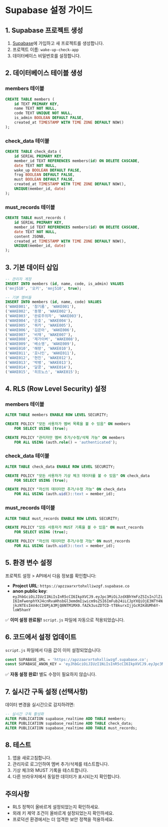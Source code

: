 # Supabase 설정 가이드

## 1. Supabase 프로젝트 생성

1. [Supabase](https://supabase.com)에 가입하고 새 프로젝트를 생성합니다.
2. 프로젝트 이름: `wake-up-check-app`
3. 데이터베이스 비밀번호를 설정합니다.

## 2. 데이터베이스 테이블 생성

### members 테이블
```sql
CREATE TABLE members (
    id TEXT PRIMARY KEY,
    name TEXT NOT NULL,
    code TEXT UNIQUE NOT NULL,
    is_admin BOOLEAN DEFAULT FALSE,
    created_at TIMESTAMP WITH TIME ZONE DEFAULT NOW()
);
```

### check_data 테이블
```sql
CREATE TABLE check_data (
    id SERIAL PRIMARY KEY,
    member_id TEXT REFERENCES members(id) ON DELETE CASCADE,
    date TEXT NOT NULL,
    wake_up BOOLEAN DEFAULT FALSE,
    frog BOOLEAN DEFAULT FALSE,
    must BOOLEAN DEFAULT FALSE,
    created_at TIMESTAMP WITH TIME ZONE DEFAULT NOW(),
    UNIQUE(member_id, date)
);
```

### must_records 테이블
```sql
CREATE TABLE must_records (
    id SERIAL PRIMARY KEY,
    member_id TEXT REFERENCES members(id) ON DELETE CASCADE,
    date TEXT NOT NULL,
    content JSONB,
    created_at TIMESTAMP WITH TIME ZONE DEFAULT NOW(),
    UNIQUE(member_id, date)
);
```

## 3. 기본 데이터 삽입

```sql
-- 관리자 계정
INSERT INTO members (id, name, code, is_admin) VALUES 
('mnj510', '오키', 'mnj510', true);

-- 기본 멤버들
INSERT INTO members (id, name, code) VALUES 
('WAKE001', '참기름', 'WAKE001'),
('WAKE002', '동행', 'WAKE002'),
('WAKE003', '완료주의자', 'WAKE003'),
('WAKE004', '은호', 'WAKE004'),
('WAKE005', '쿼카', 'WAKE005'),
('WAKE006', '김은아', 'WAKE006'),
('WAKE007', '비채', 'WAKE007'),
('WAKE008', '제가이버', 'WAKE008'),
('WAKE009', '배소영', 'WAKE009'),
('WAKE010', '해량', 'WAKE010'),
('WAKE011', '호나인', 'WAKE011'),
('WAKE012', '현진', 'WAKE012'),
('WAKE013', '박뱅', 'WAKE013'),
('WAKE014', '달콩', 'WAKE014'),
('WAKE015', '히프노스', 'WAKE015');
```

## 4. RLS (Row Level Security) 설정

### members 테이블
```sql
ALTER TABLE members ENABLE ROW LEVEL SECURITY;

CREATE POLICY "모든 사용자가 멤버 목록을 볼 수 있음" ON members
    FOR SELECT USING (true);

CREATE POLICY "관리자만 멤버 추가/수정/삭제 가능" ON members
    FOR ALL USING (auth.role() = 'authenticated');
```

### check_data 테이블
```sql
ALTER TABLE check_data ENABLE ROW LEVEL SECURITY;

CREATE POLICY "모든 사용자가 기상 체크 데이터를 볼 수 있음" ON check_data
    FOR SELECT USING (true);

CREATE POLICY "자신의 데이터만 추가/수정 가능" ON check_data
    FOR ALL USING (auth.uid()::text = member_id);
```

### must_records 테이블
```sql
ALTER TABLE must_records ENABLE ROW LEVEL SECURITY;

CREATE POLICY "모든 사용자가 MUST 기록을 볼 수 있음" ON must_records
    FOR SELECT USING (true);

CREATE POLICY "자신의 데이터만 추가/수정 가능" ON must_records
    FOR ALL USING (auth.uid()::text = member_id);
```

## 5. 환경 변수 설정

프로젝트 설정 > API에서 다음 정보를 확인합니다:

- **Project URL**: `https://apzzaarxrtohxlliwzgf.supabase.co`
- **anon public key**: `eyJhbGciOiJIUzI1NiIsInR5cCI6IkpXVCJ9.eyJpc3MiOiJzdXBhYmFzZSIsInJlZiI6ImFwenphYXJ4cnRvaHhsbGl3emdmIiwicm9sZSI6ImFub24iLCJpYXQiOjE3NTY4NjkzNTEsImV4cCI6MjA3MjQ0NTM1MX0.fAZk3usZDTCD-tT8kurxIjjGcRIKdGMh6Y-loW5hanY`

✅ **이미 설정 완료됨!** `script.js` 파일에 자동으로 적용되었습니다.

## 6. 코드에서 설정 업데이트

`script.js` 파일에서 다음 값이 이미 설정되었습니다:

```javascript
const SUPABASE_URL = 'https://apzzaarxrtohxlliwzgf.supabase.co';
const SUPABASE_ANON_KEY = 'eyJhbGciOiJIUzI1NiIsInR5cCI6IkpXVCJ9.eyJpc3MiOiJzdXBhYmFzZSIsInJlZiI6ImFwenphYXJ4cnRvaHhsbGl3emdmIiwicm9sZSI6ImFub24iLCJpYXQiOjE3NTY4NjkzNTEsImV4cCI6MjA3MjQ0NTM1MX0.fAZk3usZDTCD-tT8kurxIjjGcRIKdGMh6Y-loW5hanY';
```

✅ **자동 설정 완료!** 별도 수정이 필요하지 않습니다.

## 7. 실시간 구독 설정 (선택사항)

데이터 변경을 실시간으로 감지하려면:

```sql
-- 실시간 구독 활성화
ALTER PUBLICATION supabase_realtime ADD TABLE members;
ALTER PUBLICATION supabase_realtime ADD TABLE check_data;
ALTER PUBLICATION supabase_realtime ADD TABLE must_records;
```

## 8. 테스트

1. 앱을 새로고침합니다.
2. 관리자로 로그인하여 멤버 추가/삭제를 테스트합니다.
3. 기상 체크와 MUST 기록을 테스트합니다.
4. 다른 브라우저에서 동일한 데이터가 표시되는지 확인합니다.

## 주의사항

- RLS 정책이 올바르게 설정되었는지 확인하세요.
- 외래 키 제약 조건이 올바르게 설정되었는지 확인하세요.
- 프로덕션 환경에서는 더 엄격한 보안 정책을 적용하세요.
